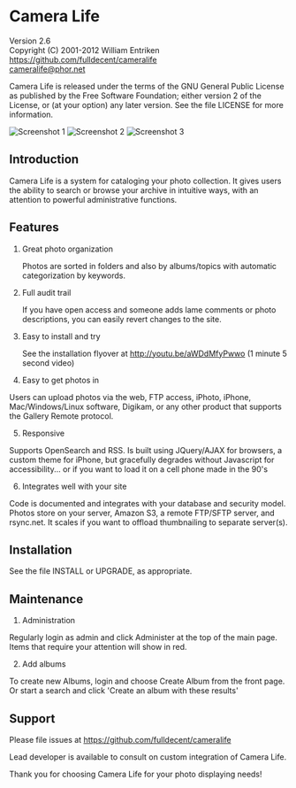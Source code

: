 Camera Life
===========

Version 2.6  
Copyright (C) 2001-2012 William Entriken  
https://github.com/fulldecent/cameralife  
cameralife@phor.net
  
Camera Life is released under the terms of the GNU General Public License 
as published by the Free Software Foundation; either version 2 of the 
License, or (at your option) any later version. See the file LICENSE for 
more information.

![Screenshot 1](http://fulldecent.github.com/cameralife/splashAssets/screenshot1.png)
![Screenshot 2](http://fulldecent.github.com/cameralife/splashAssets/screenshot2.png)
![Screenshot 3](http://fulldecent.github.com/cameralife/splashAssets/screenshot3.png)

Introduction
--------------
Camera Life is a system for cataloging your photo collection. It gives users 
the ability to search or browse your archive in intuitive ways, with an 
attention to powerful administrative functions.

Features
--------
1. Great photo organization

   Photos are sorted in folders and also by albums/topics with automatic 
categorization by keywords.
   
2. Full audit trail

   If you have open access and someone adds lame comments or photo 
descriptions, you can easily revert changes to the site.
   
3. Easy to install and try

   See the installation flyover at http://youtu.be/aWDdMfyPwwo  (1 minute 
5 second video)

4. Easy to get photos in

  Users can upload photos via the web, FTP access, iPhoto, iPhone, 
Mac/Windows/Linux software, Digikam, or any other product that supports 
the Gallery Remote protocol.

5. Responsive

  Supports OpenSearch and RSS. Is built using JQuery/AJAX for browsers, a 
custom theme for iPhone, but gracefully degrades without Javascript for 
accessibility... or if you want to load it on a cell phone made in the 90's
  
6. Integrates well with your site

  Code is documented and integrates with your database and security model. 
Photos store on your server, Amazon S3, a remote FTP/SFTP server, and rsync.net. 
It scales if you want to offload thumbnailing to separate server(s).


Installation
------------

See the file INSTALL or UPGRADE, as appropriate.


Maintenance
-----------

1. Administration

  Regularly login as admin and click Administer at the top of the main page. 
Items that require your attention will show in red.

2. Add albums

  To create new Albums, login and choose Create Album from the front page. Or 
start a search and click 'Create an album with these results'


Support
-------

Please file issues at https://github.com/fulldecent/cameralife  

Lead developer is available to consult on custom integration of Camera Life.

Thank you for choosing Camera Life for your photo displaying needs!